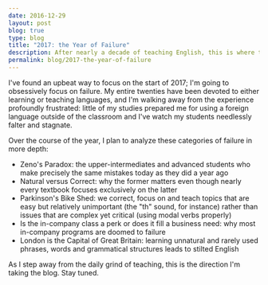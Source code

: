 ```yaml
---
date: 2016-12-29
layout: post
blog: true
type: blog
title: "2017: the Year of Failure"
description: After nearly a decade of teaching English, this is where the system has failed students
permalink: blog/2017-the-year-of-failure
---
```

I've found an upbeat way to focus on the start of 2017; I'm going to obsessively focus on failure. My entire twenties have been devoted to either learning or teaching languages, and I'm walking away from the experience profoundly frustrated: little of my studies prepared me for using a foreign language outside of the classroom and I've watch my students needlessly falter and stagnate. 

Over the course of the year, I plan to analyze these categories of failure in more depth: 

- Zeno's Paradox: the upper-intermediates and advanced students who make precisely the same mistakes today as they did a year ago
- Natural versus Correct: why the former matters even though nearly every textbook focuses exclusively on the latter 
- Parkinson's Bike Shed: we correct, focus on and teach topics that are easy but relatively unimportant (the "th" sound, for instance) rather than issues that are complex yet critical (using modal verbs properly) 
- Is the in-company class a perk or does it fill a business need: why most in-company programs are doomed to failure 
- London is the Capital of Great Britain: learning unnatural and rarely used phrases, words and grammatical structures leads to stilted English

As I step away from the daily grind of teaching, this is the direction I'm taking the blog. Stay tuned. 